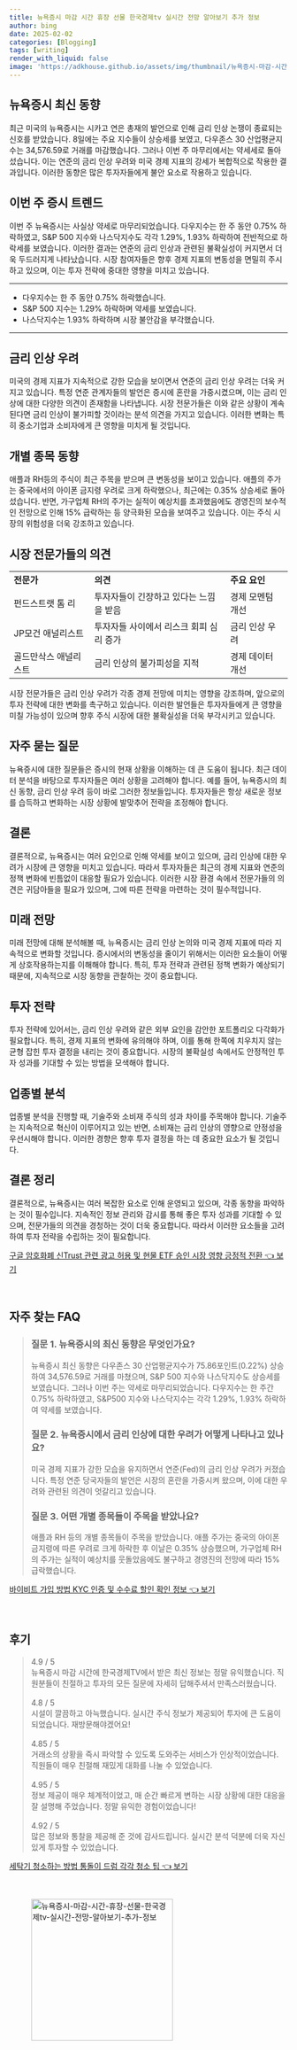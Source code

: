 ```yaml
---
title: 뉴욕증시 마감 시간 휴장 선물 한국경제tv 실시간 전망 알아보기 추가 정보
author: bing
date: 2025-02-02
categories: [Blogging]
tags: [writing]
render_with_liquid: false
image: 'https://adkhouse.github.io/assets/img/thumbnail/뉴욕증시-마감-시간-휴장-선물-한국경제tv-실시간-전망-알아보기-추가-정보.webp'
---
```



<h2 id='뉴욕증시_최신_동향'>뉴욕증시 최신 동향</h2>

<p>최근 미국의 뉴욕증시는 시카고 연은 총재의 발언으로 인해 금리 인상 논쟁이 종료되는 신호를 받았습니다. 8일에는 주요 지수들이 상승세를 보였고, 다우존스 30 산업평균지수는 34,576.59로 거래를 마감했습니다. 그러나 이번 주 마무리에서는 약세세로 돌아섰습니다. 이는 연준의 금리 인상 우려와 미국 경제 지표의 강세가 복합적으로 작용한 결과입니다. 이러한 동향은 많은 투자자들에게 불안 요소로 작용하고 있습니다.</p>

<h2 id='주간_증시_트렌드'>이번 주 증시 트렌드</h2>

<p>이번 주 뉴욕증시는 사실상 약세로 마무리되었습니다. 다우지수는 한 주 동안 0.75% 하락하였고, S&P 500 지수와 나스닥지수도 각각 1.29%, 1.93% 하락하여 전반적으로 하락세를 보였습니다. 이러한 결과는 연준의 금리 인상과 관련된 불확실성이 커지면서 더욱 두드러지게 나타났습니다. 시장 참여자들은 향후 경제 지표의 변동성을 면밀히 주시하고 있으며, 이는 투자 전략에 중대한 영향을 미치고 있습니다.</p>

<hr />

<ul>
    <li>다우지수는 한 주 동안 0.75% 하락했습니다.</li>
    <li>S&P 500 지수는 1.29% 하락하며 약세를 보였습니다.</li>
    <li>나스닥지수는 1.93% 하락하며 시장 불안감을 부각했습니다.</li>
</ul>

<hr />

<h2 id='금리_인상_우려'>금리 인상 우려</h2>

<p>미국의 경제 지표가 지속적으로 강한 모습을 보이면서 연준의 금리 인상 우려는 더욱 커지고 있습니다. 특정 연준 관계자들의 발언은 증시에 혼란을 가중시켰으며, 이는 금리 인상에 대한 다양한 의견이 존재함을 나타냅니다. 시장 전문가들은 이와 같은 상황이 계속된다면 금리 인상이 불가피할 것이라는 분석 의견을 가지고 있습니다. 이러한 변화는 특히 중소기업과 소비자에게 큰 영향을 미치게 될 것입니다.</p>

<h2 id='개별_종목_동향'>개별 종목 동향</h2>

<p>애플과 RH등의 주식이 최근 주목을 받으며 큰 변동성을 보이고 있습니다. 애플의 주가는 중국에서의 아이폰 금지령 우려로 크게 하락했으나, 최근에는 0.35% 상승세로 돌아섰습니다. 반면, 가구업체 RH의 주가는 실적이 예상치를 초과했음에도 경영진의 보수적인 전망으로 인해 15% 급락하는 등 양극화된 모습을 보여주고 있습니다. 이는 주식 시장의 위험성을 더욱 강조하고 있습니다.</p>

<h2 id='시장_전문가들_의견'>시장 전문가들의 의견</h2>

<table>
    <tr>
        <td><b>전문가</b></td>
        <td><b>의견</b></td>
        <td><b>주요 요인</b></td>
    </tr>
    <tr>
        <td>펀드스트랫 톰 리</td>
        <td>투자자들이 긴장하고 있다는 느낌을 받음</td>
        <td>경제 모멘텀 개선</td>
    </tr>
    <tr>
        <td>JP모건 애널리스트</td>
        <td>투자자들 사이에서 리스크 회피 심리 증가</td>
        <td>금리 인상 우려</td>
    </tr>
    <tr>
        <td>골드만삭스 애널리스트</td>
        <td>금리 인상의 불가피성을 지적</td>
        <td>경제 데이터 개선</td>
    </tr>
</table>

<p>시장 전문가들은 금리 인상 우려가 각종 경제 전망에 미치는 영향을 강조하며, 앞으로의 투자 전략에 대한 변화를 촉구하고 있습니다. 이러한 발언들은 투자자들에게 큰 영향을 미칠 가능성이 있으며 향후 주식 시장에 대한 불확실성을 더욱 부각시키고 있습니다.</p>

<h2 id='자주_묻는_질문'>자주 묻는 질문</h2>

<p>뉴욕증시에 대한 질문들은 증시의 현재 상황을 이해하는 데 큰 도움이 됩니다. 최근 데이터 분석을 바탕으로 투자자들은 여러 상황을 고려해야 합니다. 예를 들어, 뉴욕증시의 최신 동향, 금리 인상 우려 등이 바로 그러한 정보들입니다. 투자자들은 항상 새로운 정보를 습득하고 변화하는 시장 상황에 발맞추어 전략을 조정해야 합니다.</p>

<h2 id='결론'>결론</h2>

<p>결론적으로, 뉴욕증시는 여러 요인으로 인해 약세를 보이고 있으며, 금리 인상에 대한 우려가 시장에 큰 영향을 미치고 있습니다. 따라서 투자자들은 최근의 경제 지표와 연준의 정책 변화에 빈틈없이 대응할 필요가 있습니다. 이러한 시장 환경 속에서 전문가들의 의견은 귀담아들을 필요가 있으며, 그에 따른 전략을 마련하는 것이 필수적입니다.</p>

<h2 id='미래_전망'>미래 전망</h2>

<p>미래 전망에 대해 분석해볼 때, 뉴욕증시는 금리 인상 논의와 미국 경제 지표에 따라 지속적으로 변화할 것입니다. 증시에서의 변동성을 줄이기 위해서는 이러한 요소들이 어떻게 상호작용하는지를 이해해야 합니다. 특히, 투자 전략과 관련된 정책 변화가 예상되기 때문에, 지속적으로 시장 동향을 관찰하는 것이 중요합니다.</p>

<h2 id='투자_전략'>투자 전략</h2>

<p>투자 전략에 있어서는, 금리 인상 우려와 같은 외부 요인을 감안한 포트폴리오 다각화가 필요합니다. 특히, 경제 지표의 변화에 유의해야 하며, 이를 통해 한쪽에 치우치지 않는 균형 잡힌 투자 결정을 내리는 것이 중요합니다. 시장의 불확실성 속에서도 안정적인 투자 성과를 기대할 수 있는 방법을 모색해야 합니다.</p>

<h2 id='업종별_분석'>업종별 분석</h2>

<p>업종별 분석을 진행할 때, 기술주와 소비재 주식의 성과 차이를 주목해야 합니다. 기술주는 지속적으로 혁신이 이루어지고 있는 반면, 소비재는 금리 인상의 영향으로 안정성을 우선시해야 합니다. 이러한 경향은 향후 투자 결정을 하는 데 중요한 요소가 될 것입니다.</p>

<h2 id='결론_정리'>결론 정리</h2>

<p>결론적으로, 뉴욕증시는 여러 복잡한 요소로 인해 운영되고 있으며, 각종 동향을 파악하는 것이 필수입니다. 지속적인 정보 관리와 감시를 통해 좋은 투자 성과를 기대할 수 있으며, 전문가들의 의견을 경청하는 것이 더욱 중요합니다. 따라서 이러한 요소들을 고려하여 투자 전략을 수립하는 것이 필요합니다.</p>


<p><a class="click-button" title="구글 암호화폐 신Trust 관련 광고 허용 및 현물 ETF 승인 시장 영향 긍정적 전환" href="https://adkhouse.github.io/posts/%EA%B5%AC%EA%B8%80-%EC%95%94%ED%98%B8%ED%99%94%ED%8F%90-%EC%8B%A0Trust-%EA%B4%80%EB%A0%A8-%EA%B4%91%EA%B3%A0-%ED%97%88%EC%9A%A9-%EB%B0%8F-%ED%98%84%EB%AC%BC-ETF-%EC%8A%B9%EC%9D%B8-%EC%8B%9C%EC%9E%A5-%EC%98%81%ED%96%A5-%EA%B8%8D%EC%A0%95%EC%A0%81-%EC%A0%84%ED%99%98/" rel="dofollow">구글 암호화폐 신Trust 관련 광고 허용 및 현물 ETF 승인 시장 영향 긍정적 전환 👈 보기</a></p><br>
<h2 id='자주_찾는_FAQ'>자주 찾는 FAQ</h2>
<div itemscope="" itemtype="https://schema.org/FAQPage"> 
<blockquote> 
<div itemscope="" itemprop="mainEntity" itemtype="https://schema.org/Question"> 
<h3 itemprop="name">질문 1. 뉴욕증시의 최신 동향은 무엇인가요?</h3> 
<div itemscope="" itemprop="acceptedAnswer" itemtype="https://schema.org/Answer"> 
<span itemprop="text"> 
<p>뉴욕증시 최신 동향은 다우존스 30 산업평균지수가 75.86포인트(0.22%) 상승하여 34,576.59로 거래를 마쳤으며, S&P 500 지수와 나스닥지수도 상승세를 보였습니다. 그러나 이번 주는 약세로 마무리되었습니다. 다우지수는 한 주간 0.75% 하락하였고, S&P500 지수와 나스닥지수는 각각 1.29%, 1.93% 하락하여 약세를 보였습니다.</p> 
</span> 
</div> 
</div> 
<div itemscope="" itemprop="mainEntity" itemtype="https://schema.org/Question"> 
<h3 itemprop="name">질문 2. 뉴욕증시에서 금리 인상에 대한 우려가 어떻게 나타나고 있나요?</h3> 
<div itemscope="" itemprop="acceptedAnswer" itemtype="https://schema.org/Answer"> 
<span itemprop="text"> 
<p>미국 경제 지표가 강한 모습을 유지하면서 연준(Fed)의 금리 인상 우려가 커졌습니다. 특정 연준 당국자들의 발언은 시장의 혼란을 가중시켜 왔으며, 이에 대한 우려와 관련된 의견이 엇갈리고 있습니다.</p> 
</span> 
</div> 
</div> 
<div itemscope="" itemprop="mainEntity" itemtype="https://schema.org/Question"> 
<h3 itemprop="name">질문 3. 어떤 개별 종목들이 주목을 받았나요?</h3> 
<div itemscope="" itemprop="acceptedAnswer" itemtype="https://schema.org/Answer"> 
<span itemprop="text"> 
<p>애플과 RH 등의 개별 종목들이 주목을 받았습니다. 애플 주가는 중국의 아이폰 금지령에 따른 우려로 크게 하락한 후 이날은 0.35% 상승했으며, 가구업체 RH의 주가는 실적이 예상치를 웃돌았음에도 불구하고 경영진의 전망에 따라 15% 급락했습니다.</p> 
</span> 
</div> 
</div> 
</blockquote> 
</div>
<p><a class="click-button" title="바이비트 가입 방법 KYC 인증 및 수수료 할인 확인 정보" href="https://adkhouse.github.io/posts/%EB%B0%94%EC%9D%B4%EB%B9%84%ED%8A%B8-%EA%B0%80%EC%9E%85-%EB%B0%A9%EB%B2%95-KYC-%EC%9D%B8%EC%A6%9D-%EB%B0%8F-%EC%88%98%EC%88%98%EB%A3%8C-%ED%95%A0%EC%9D%B8-%ED%99%95%EC%9D%B8-%EC%A0%95%EB%B3%B4/" rel="dofollow">바이비트 가입 방법 KYC 인증 및 수수료 할인 확인 정보 👈 보기</a></p><br>
<h2 id='후기'>후기</h2>
<div itemscope itemtype="https://schema.org/Product">
  <blockquote>
  <div itemprop="review" itemscope itemtype="https://schema.org/Review">
      <div itemprop="reviewRating" itemscope itemtype="https://schema.org/Rating"> <span itemprop="ratingValue">4.9</span> / <span itemprop="bestRating">5</span> </div>
      <span itemprop="reviewBody">뉴욕증시 마감 시간에 한국경제TV에서 받은 최신 정보는 정말 유익했습니다. 직원분들이 친절하고 투자의 모든 질문에 자세히 답해주셔서 만족스러웠습니다.</span>
  </div>
  <br>
  <div itemprop="review" itemscope itemtype="https://schema.org/Review">
      <div itemprop="reviewRating" itemscope itemtype="https://schema.org/Rating"> <span itemprop="ratingValue">4.8</span> / <span itemprop="bestRating">5</span> </div>
      <span itemprop="reviewBody">시설이 깔끔하고 아늑했습니다. 실시간 주식 정보가 제공되어 투자에 큰 도움이 되었습니다. 재방문해야겠어요!</span>
  </div>
  <br>
  <div itemprop="review" itemscope itemtype="https://schema.org/Review">
      <div itemprop="reviewRating" itemscope itemtype="https://schema.org/Rating"> <span itemprop="ratingValue">4.85</span> / <span itemprop="bestRating">5</span> </div>
      <span itemprop="reviewBody">거래소의 상황을 즉시 파악할 수 있도록 도와주는 서비스가 인상적이었습니다. 직원들이 매우 친절해 재밌게 대화를 나눌 수 있었습니다.</span>
  </div>
  <br>
  <div itemprop="review" itemscope itemtype="https://schema.org/Review">
      <div itemprop="reviewRating" itemscope itemtype="https://schema.org/Rating"> <span itemprop="ratingValue">4.95</span> / <span itemprop="bestRating">5</span> </div>
      <span itemprop="reviewBody">정보 제공이 매우 체계적이었고, 매 순간 빠르게 변하는 시장 상황에 대한 대응을 잘 설명해 주었습니다. 정말 유익한 경험이었습니다!</span>
  </div>
  <br>
  <div itemprop="review" itemscope itemtype="https://schema.org/Review">
      <div itemprop="reviewRating" itemscope itemtype="https://schema.org/Rating"> <span itemprop="ratingValue">4.92</span> / <span itemprop="bestRating">5</span> </div>
      <span itemprop="reviewBody">많은 정보와 통찰을 제공해 준 것에 감사드립니다. 실시간 분석 덕분에 더욱 자신 있게 투자할 수 있었습니다.</span>
  </div>
  </blockquote>
</div>
<p><a class="click-button" title="세탁기 청소하는 방법 통돌이 드럼 각각 청소 팁" href="https://adkhouse.github.io/posts/%EC%84%B8%ED%83%81%EA%B8%B0-%EC%B2%AD%EC%86%8C%ED%95%98%EB%8A%94-%EB%B0%A9%EB%B2%95-%ED%86%B5%EB%8F%8C%EC%9D%B4-%EB%93%9C%EB%9F%BC-%EA%B0%81%EA%B0%81-%EC%B2%AD%EC%86%8C-%ED%8C%81/" rel="dofollow">세탁기 청소하는 방법 통돌이 드럼 각각 청소 팁 👈 보기</a></p><br>
<figure class="image"><img src="https://adkhouse.github.io/assets/img/thumbnail/뉴욕증시-마감-시간-휴장-선물-한국경제tv-실시간-전망-알아보기-추가-정보.webp" alt="뉴욕증시-마감-시간-휴장-선물-한국경제tv-실시간-전망-알아보기-추가-정보" width="256" height="256"></figure>
